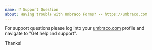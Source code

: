 ```yaml
---
name: ⁉️ Support Question
about: Having trouble with Umbraco Forms? -> https://umbraco.com
---
```


For support questions please log into your [umbraco.com](https://umbraco.com) profile and navigate to "Get help and support".

Thanks!
